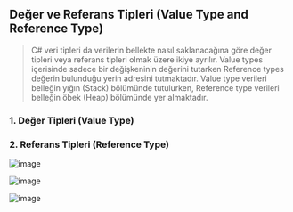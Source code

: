 ## Değer ve Referans Tipleri (Value Type and Reference Type) ##
>  C# veri tipleri da verilerin bellekte nasıl saklanacağına göre değer tipleri veya referans tipleri olmak üzere ikiye ayrılır.
>  Value types içerisinde sadece bir değişkeninin değerini tutarken Reference types değerin bulunduğu yerin adresini tutmaktadır.
>  Value type verileri belleğin yığın (Stack) bölümünde tutulurken, Reference type verileri belleğin öbek (Heap) bölümünde yer almaktadır.

### 1. Değer Tipleri (Value Type) ###


### 2. Referans Tipleri (Reference Type) ###

![image](https://user-images.githubusercontent.com/28144917/142981838-565fef99-894b-4b87-8ad5-4fee1ef22310.png)

![image](https://user-images.githubusercontent.com/28144917/142982203-62079f19-7a0f-4b3e-b9f3-b546757244e1.png)

![image](https://user-images.githubusercontent.com/28144917/142982345-33cae51a-ae10-419e-8f61-32f7a74e4e0c.png)
